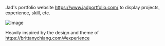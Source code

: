 Jad's portfolio website https://www.jadportfolio.com/ to display projects, experience, skill, etc.

![image](https://github.com/user-attachments/assets/5ac69bed-e372-4a39-8dd8-51a1c5f43e96)

Heavily inspired by the design and theme of https://brittanychiang.com/#experience
